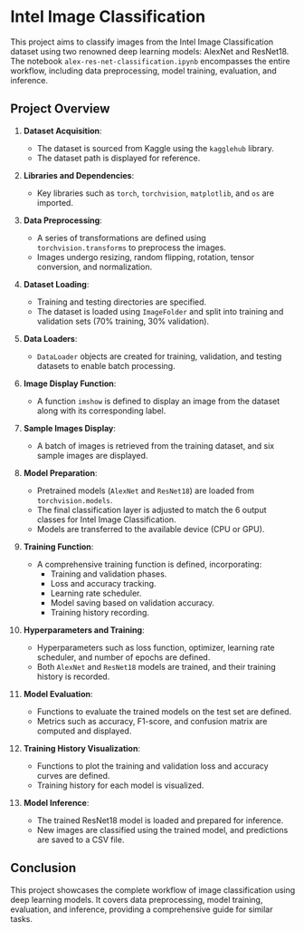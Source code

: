 # Intel Image Classification

This project aims to classify images from the Intel Image Classification dataset using two renowned deep learning models: AlexNet and ResNet18. The notebook `alex-res-net-classification.ipynb` encompasses the entire workflow, including data preprocessing, model training, evaluation, and inference.

## Project Overview

1. **Dataset Acquisition**:
    - The dataset is sourced from Kaggle using the `kagglehub` library.
    - The dataset path is displayed for reference.

2. **Libraries and Dependencies**:
    - Key libraries such as `torch`, `torchvision`, `matplotlib`, and `os` are imported.

3. **Data Preprocessing**:
    - A series of transformations are defined using `torchvision.transforms` to preprocess the images.
    - Images undergo resizing, random flipping, rotation, tensor conversion, and normalization.

4. **Dataset Loading**:
    - Training and testing directories are specified.
    - The dataset is loaded using `ImageFolder` and split into training and validation sets (70% training, 30% validation).

5. **Data Loaders**:
    - `DataLoader` objects are created for training, validation, and testing datasets to enable batch processing.

6. **Image Display Function**:
    - A function `imshow` is defined to display an image from the dataset along with its corresponding label.

7. **Sample Images Display**:
    - A batch of images is retrieved from the training dataset, and six sample images are displayed.

8. **Model Preparation**:
    - Pretrained models (`AlexNet` and `ResNet18`) are loaded from `torchvision.models`.
    - The final classification layer is adjusted to match the 6 output classes for Intel Image Classification.
    - Models are transferred to the available device (CPU or GPU).

9. **Training Function**:
    - A comprehensive training function is defined, incorporating:
      - Training and validation phases.
      - Loss and accuracy tracking.
      - Learning rate scheduler.
      - Model saving based on validation accuracy.
      - Training history recording.

10. **Hyperparameters and Training**:
     - Hyperparameters such as loss function, optimizer, learning rate scheduler, and number of epochs are defined.
     - Both `AlexNet` and `ResNet18` models are trained, and their training history is recorded.

11. **Model Evaluation**:
     - Functions to evaluate the trained models on the test set are defined.
     - Metrics such as accuracy, F1-score, and confusion matrix are computed and displayed.

12. **Training History Visualization**:
     - Functions to plot the training and validation loss and accuracy curves are defined.
     - Training history for each model is visualized.

13. **Model Inference**:
     - The trained ResNet18 model is loaded and prepared for inference.
     - New images are classified using the trained model, and predictions are saved to a CSV file.

## Conclusion

This project showcases the complete workflow of image classification using deep learning models. It covers data preprocessing, model training, evaluation, and inference, providing a comprehensive guide for similar tasks.
